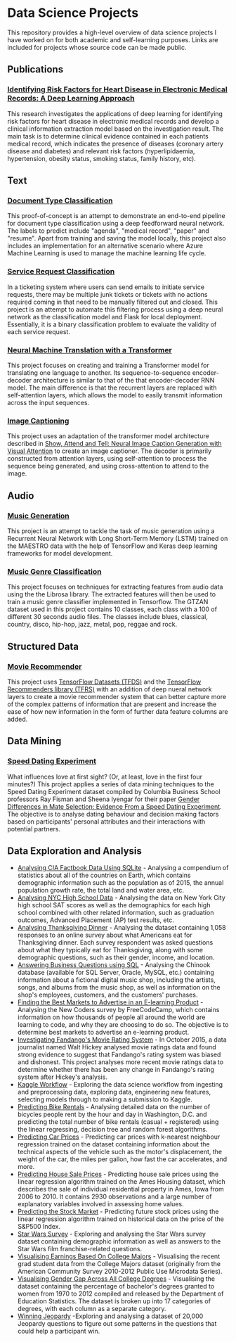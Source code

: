 # Data Science Projects
This repository provides a high-level overview of data science projects I have worked on for both academic and self-learning purposes. Links are included for projects whose source code can be made public.
## Publications
### [Identifying Risk Factors for Heart Disease in Electronic Medical Records: A Deep Learning Approach](https://aclanthology.org/W18-2303/)
This research investigates the applications of deep learning for identifying risk factors for heart disease in electronic medical records  and develop a clinical information extraction model based on the investigation result. The main task is to determine clinical evidence contained in each patients medical record, which indicates the presence of diseases (coronary artery disease and diabetes) and relevant risk factors (hyperlipidaemia, hypertension, obesity status, smoking status, family history, etc).
## Text
### [Document Type Classification](https://github.com/alexenriquent/document-classification)
This proof-of-concept is an attempt to demonstrate an end-to-end pipeline for document type classification using a deep feedforward neural network. The labels to predict include "agenda", "medical record", "paper" and "resume". Apart from training and saving the model locally, this project also includes an implementation for an alternative scenario where Azure Machine Learning is used to manage the machine learning life cycle.
### [Service Request Classification](https://github.com/alexenriquent/sr-classification)
In a ticketing system where users can send emails to initiate service requests, there may be multiple junk tickets or tickets with no actions required coming in that need to be manually filtered out and closed. This project is an attempt to automate this filtering process using a deep neural network as the classification model and Flask for local deployment. Essentially, it is a binary classification problem to evaluate the validity of each service request.
### [Neural Machine Translation with a Transformer](https://github.com/alexenriquent/neural-machine-translation)
This project focuses on creating and training a Transformer model for translating one language to another. Its sequence-to-sequence encoder-decoder architecture is similar to that of the that encoder-decoder RNN model. The main difference is that the recurrent layers are replaced with self-attention layers, which allows the model to easily transmit information across the input sequences.
### [Image Captioning](https://github.com/alexenriquent/image-captioning)
This project uses an adaptation of the transformer model architecture described in [Show, Attend and Tell: Neural Image Caption Generation with Visual Attention](https://arxiv.org/abs/1502.03044) to create an image captioner. The decoder is primarily constructed from attention layers, using self-attention to process the sequence being generated, and using cross-attention to attend to the image.
## Audio
### [Music Generation](https://github.com/alexenriquent/music-generation)
This project is an attempt to tackle the task of music generation using a Recurrent Neural Network with Long Short-Term Memory (LSTM) trained on the MAESTRO data with the help of TensorFlow and Keras deep learning frameworks for model development.
### [Music Genre Classification](https://github.com/alexenriquent/music-genre-classification)
This project focuses on techniques for extracting features from audio data using the the Librosa library. The extracted features will then be used to train a music genre classifier implemented in Tensorflow. The GTZAN dataset used in this project contains 10 classes, each class with a 100 of different 30 seconds audio files. The classes include blues, classical, country, disco, hip-hop, jazz, metal, pop, reggae and rock.
## Structured Data
### [Movie Recommender](https://github.com/alexenriquent/movie-recommender)
This project uses [TensorFlow Datasets (TFDS)](https://www.tensorflow.org/datasets) and the [TensorFlow Recommenders library (TFRS)](https://www.tensorflow.org/recommenders) with an addition of deep nueral network layers to create a movie recommender system that can better capture more of the complex patterns of information that are present and increase the ease of how new information in the form of further data feature columns are added.
## Data Mining
### [Speed Dating Experiment](https://github.com/alexenriquent/speed-dating-experiment)
What influences love at first sight? (Or, at least, love in the first four minutes?) This project applies a series of data mining techniques to the Speed Dating Experiment dataset compiled by Columbia Business School professors Ray Fisman and Sheena Iyengar for their paper [Gender Differences in Mate Selection: Evidence From a Speed Dating Experiment](https://doi.org/10.7916/D8FB585Z). The objective is to analyse dating behaviour and decision making factors based on participants' personal attributes and their interactions with potential partners.
## Data Exploration and Analysis
* [Analysing CIA Factbook Data Using SQLite](https://github.com/alexenriquent/dataquest/tree/master/facebook) - Analysing a compendium of statistics about all of the countries on Earth, which contains demographic information such as the population as of 2015, the annual population growth rate, the total land and water area, etc.
* [Analysing NYC High School Data](https://github.com/alexenriquent/dataquest/tree/master/schools) - Analysing the data on New York City high school SAT scores as well as the demographics for each high school combined with other related information, such as graduation outcomes, Advanced Placement (AP) test results, etc.
* [Analysing Thanksgiving Dinner](https://github.com/alexenriquent/dataquest/tree/master/thanksgiving) - Analysing the dataset containing 1,058 responses to an online survey about what Americans eat for Thanksgiving dinner. Each survey respondent was asked questions about what they typically eat for Thanksgiving, along with some demographic questions, such as their gender, income, and location. 
* [Answering Business Questions using SQL](https://github.com/alexenriquent/dataquest/tree/master/chinook) - Analysing the Chinook database (available for SQL Server, Oracle, MySQL, etc.) containing information about a fictional digital music shop, including the artists, songs, and albums from the music shop, as well as information on the shop's employees, customers, and the customers' purchases.
* [Finding the Best Markets to Advertise in an E-learning Product](https://github.com/alexenriquent/dataquest/tree/master/new-coders) - Analysing the New Coders survey by FreeCodeCamp, which contains information on how thousands of people all around the world are learning to code, and why they are choosing to do so. The objective is to determine best markets to advertise an e-learning product.
* [Investigating Fandango's Movie Rating System](https://github.com/alexenriquent/dataquest/tree/master/fandango) - In October 2015, a data journalist named Walt Hickey analysed movie ratings data and found strong evidence to suggest that Fandango's rating system was biased and dishonest. This project analyses more recent movie ratings data to determine whether there has been any change in Fandango's rating system after Hickey's analysis.
* [Kaggle Workflow](https://github.com/alexenriquent/dataquest/tree/master/kaggle) - Exploring the data science workflow from ingesting and preprocessing data, exploring data, engineering new features, selecting models through to making a submission to Kaggle.
* [Predicting Bike Rentals](https://github.com/alexenriquent/dataquest/tree/master/bike-rentals) - Analysing detailed data on the number of bicycles people rent by the hour and day in Washington, D.C. and predicting the total number of bike rentals (casual + registered) using the linear regressing, decision tree and random forest algorithms.
* [Predicting Car Prices](https://github.com/alexenriquent/dataquest/tree/master/car-prices) - Predicting car prices with k-nearest neighbour regression trained on the dataset containing information about the technical aspects of the vehicle such as the motor's displacement, the weight of the car, the miles per gallon, how fast the car accelerates, and more.
* [Predicting House Sale Prices](https://github.com/alexenriquent/dataquest/tree/master/housing) - Predicting house sale prices using the linear regression algorithm trained on the Ames Housing dataset, which describes the sale of individual residential property in Ames, Iowa from 2006 to 2010. It contains 2930 observations and a large number of explanatory variables involved in assessing home values.
* [Predicting the Stock Market](https://github.com/alexenriquent/dataquest/tree/master/stock-market) - Predicting future stock prices using the linear regression algorithm trained on historical data on the price of the S&P500 Index.
* [Star Wars Survey](https://github.com/alexenriquent/dataquest/tree/master/star-wars) - Exploring and analysing the Star Wars survey dataset containing demographic information as well as answers to the Star Wars film franchise-related questions.
* [Visualising Earnings Based On College Majors](https://github.com/alexenriquent/dataquest/tree/master/college-majors) - Visualising the recent grad student data from the College Majors dataset (originally from the American Community Survey 2010-2012 Public Use Microdata Series).
* [Visualising Gender Gap Across All College Degrees](https://github.com/alexenriquent/dataquest/tree/master/gender-gap) - Visualising the dataset containing the percentage of bachelor's degrees granted to women from 1970 to 2012 compiled and released by the Department of Education Statistics. The dataset is broken up into 17 categories of degrees, with each column as a separate category.
* [Winning Jeopardy](https://github.com/alexenriquent/dataquest/tree/master/jeopardy) -Exploring and analysing a dataset of 20,000 Jeopardy questions to figure out some patterns in the questions that could help a participant win.
